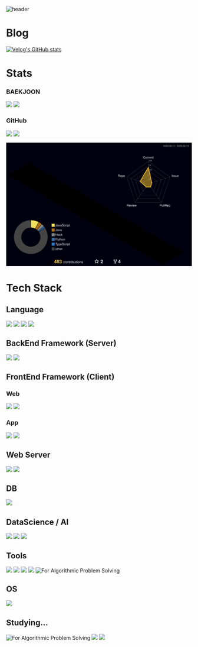 

<!--
**gcw9438/gcw9438** is a ✨ _special_ ✨ repository because its `README.md` (this file) appears on your GitHub profile.

Here are some ideas to get you started:

- 🔭 I’m currently working on ...
- 🌱 I’m currently learning ...
- 👯 I’m looking to collaborate on ...
- 🤔 I’m looking for help with ...
- 💬 Ask me about ...
- 📫 How to reach me: ...
- 😄 Pronouns: ...
- ⚡ Fun fact: ...
-->
<!-- <div align="center"> -->

![header](https://capsule-render.vercel.app/api?type=waving&height=240&color=gradient&theme=tokyonight&text=kcw0x466&textBg=false&animation=fadeIn&reversal=false)

# Blog
[![Velog's GitHub stats](https://velog-readme-stats.vercel.app/api/badge?name=kcw0x466)](https://velog.io/@kcw0x466)

# Stats
### BAEKJOON
 <div>
  <img src="http://mazassumnida.wtf/api/v2/generate_badge?boj=gcw9438"/>
  <img src="http://mazandi.herokuapp.com/api?handle=gcw9438&theme=warm"/>
 </div>
 
### GitHub
 <div>
  <img src="https://github-readme-stats.vercel.app/api?username=kcw0x466&theme=tokyonight&show_icons=true" style="width: 395px" />
  <img src="https://github-readme-stats.vercel.app/api/top-langs/?username=kcw0x466&exclude_repo=dkssud8150.github.io&layout=compact&theme=tokyonight"/>
 </div>



<!-- github-profile-3d-contrib pos -->
![](./profile-3d-contrib/profile-night-rainbow.svg)
  
# Tech Stack
## Language
<div align=left>
  <img src="https://img.shields.io/badge/JAVA-007396?style=for-the-badge&logo=Java&logoColor=white">
  <img src="https://img.shields.io/badge/Python-3776AB?style=for-the-badge&logo=Python&logoColor=white">
  <img src="https://img.shields.io/badge/JavaScript-F7DF1E?style=for-the-badge&logo=JavaScript&logoColor=white">
  <img src="https://img.shields.io/badge/PHP-777BB4?style=for-the-badge&logo=PHP&logoColor=white"/>
  
</div>

## BackEnd Framework (Server)
<div align=left>
  <img src="https://img.shields.io/badge/Node.js-339933?style=for-the-badge&logo=Node.js&logoColor=white">
  <img src="https://img.shields.io/badge/Express-000000?style=for-the-badge&logo=Express&logoColor=white"/>
</div>  
  
## FrontEnd Framework (Client)
<div align=left>
 
### Web
 <img src="https://img.shields.io/badge/HTML5-E34F26?style=for-the-badge&logo=HTML5&logoColor=white">
 <img src="https://img.shields.io/badge/React-61DAFB?style=for-the-badge&logo=React&logoColor=white">
 
### App
 <img src="https://img.shields.io/badge/Flutter-02569B?style=for-the-badge&logo=Flutter&logoColor=white"/>
 <img src="https://img.shields.io/badge/PyQt-41CD52?style=for-the-badge&logo=Qt&logoColor=white"/>
 
</div>  

## Web Server
<div align=left>
  <img src="https://img.shields.io/badge/NGINX-009639?style=for-the-badge&logo=NGINX&logoColor=white"/>
  <img src="https://img.shields.io/badge/Apache-D22128?style=for-the-badge&logo=Apache&logoColor=white"/>
</div>

## DB
<div align=left>
 <img src="https://img.shields.io/badge/MySQL-4479A1?style=for-the-badge&logo=MySQL&logoColor=white">
</div>

## DataScience / AI
<div align=left>
  <img src="https://img.shields.io/badge/pandas-150458?style=for-the-badge&logo=pandas&logoColor=white"/>
  <img src="https://img.shields.io/badge/Numpy-013243?style=for-the-badge&logo=NumPy&logoColor=white"/>
  <img src="https://img.shields.io/badge/OpenCV-5C3EE8?style=for-the-badge&logo=OpenCV&logoColor=white"/>
</div>

## Tools
<div align=left>
 <img src="https://img.shields.io/badge/Git-F05032?style=for-the-badge&logo=Git&logoColor=white">
 <img src="https://img.shields.io/badge/GitHub-181717?style=for-the-badge&logo=GitHub&logoColor=white">
 <img src="https://img.shields.io/badge/Visual%20Studio%20Code-0378A6?style=for-the-badge&logo=Visual%20Studio%20Code&logoColor=white">
 <img src="https://img.shields.io/badge/intelliJ%20IDEA-000000?style=for-the-badge&logo=intelliJ%20IDEA&logoColor=white">
 <img title="For Algorithmic Problem Solving" src="https://img.shields.io/badge/Vim-019733?style=for-the-badge&logo=vim&logoColor=white">
</div>

## OS
<div align=left>
  <img src="https://img.shields.io/badge/Linux-FCC624?style=for-the-badge&logo=Linux&logoColor=white"/>
</div>

## Studying...
<div align=left>
  <img title="For Algorithmic Problem Solving" src="https://img.shields.io/badge/C++-00599C?style=for-the-badge&logo=cplusplus&logoColor=white"/>
  <img src="https://img.shields.io/badge/.NET-512BD4?style=for-the-badge&logo=dotnet&logoColor=white"/>
  <img src="https://img.shields.io/badge/TensorFlow-FF6F00?style=for-the-badge&logo=tensorflow&logoColor=white"/>
</div>
  
<!-- </div> --> 
